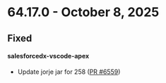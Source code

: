# 64.17.0 - October 8, 2025

## Fixed

#### salesforcedx-vscode-apex

- Update jorje jar for 258 ([PR #6559](https://github.com/forcedotcom/salesforcedx-vscode/pull/6559))

